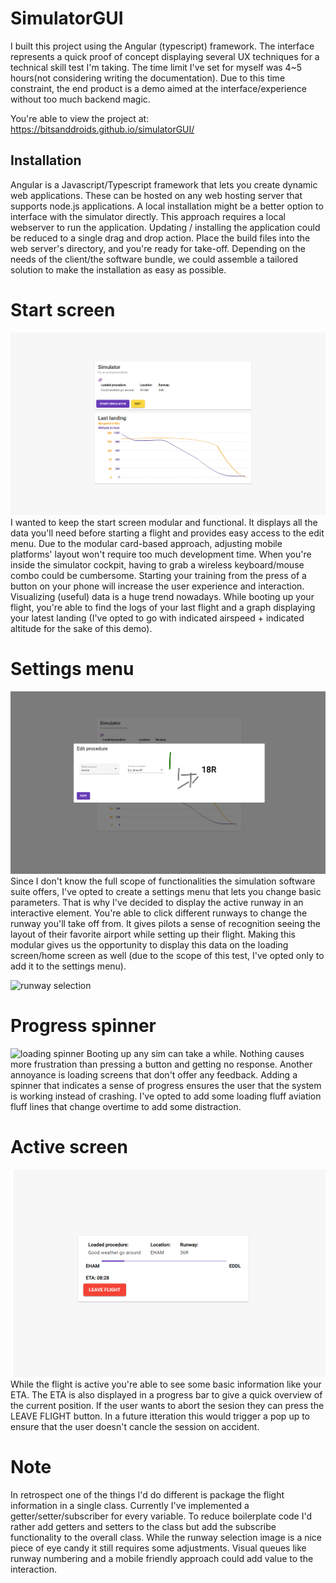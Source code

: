 # SimulatorGUI

I built this project using the Angular (typescript) framework. The interface represents a quick proof of concept displaying several UX techniques for a technical skill test I'm taking. The time limit I've set for myself was 4~5 hours(not considering writing the documentation). Due to this time constraint, the end product is a demo aimed at the interface/experience without too much backend magic.

You're able to view the project at:
https://bitsanddroids.github.io/simulatorGUI/

## Installation
Angular is a Javascript/Typescript framework that lets you create dynamic web applications. These can be hosted on any web hosting server that supports node.js applications. A local installation might be a better option to interface with the simulator directly. This approach requires a local webserver to run the application. Updating / installing the application could be reduced to a single drag and drop action. Place the build files into the web server's directory, and you're ready for take-off. Depending on the needs of the client/the software bundle, we could assemble a tailored solution to make the installation as easy as possible.

# Start screen
![start screen](https://github.com/BitsAndDroids/simulatorGUI/blob/main/src/assets/startScreen.jpg?raw=true)
I wanted to keep the start screen modular and functional. It displays all the data you'll need before starting a flight and provides easy access to the edit menu. Due to the modular card-based approach, adjusting mobile platforms' layout won't require too much development time. When you're inside the simulator cockpit, having to grab a wireless keyboard/mouse combo could be cumbersome. Starting your training from the press of a button on your phone will increase the user experience and interaction. Visualizing (useful) data is a huge trend nowadays. While booting up your flight, you're able to find the logs of your last flight and a graph displaying your latest landing (I've opted to go with indicated airspeed + indicated altitude for the sake of this demo).  

# Settings menu
![flight settings](https://github.com/BitsAndDroids/simulatorGUI/blob/main/src/assets/editFlightSettings.jpg?raw=true)
Since I don't know the full scope of functionalities the simulation software suite offers, I've opted to create a settings menu that lets you change basic parameters. That is why I've decided to display the active runway in an interactive element. You're able to click different runways to change the runway you'll take off from. It gives pilots a sense of recognition seeing the layout of their favorite airport while setting up their flight. Making this modular gives us the opportunity to display this data on the loading screen/home screen as well (due to the scope of this test, I've opted only to add it to the settings menu).

![runway selection](https://github.com/BitsAndDroids/simulatorGUI/blob/main/src/assets/runway.gif?raw=true)

# Progress spinner
![loading spinner](https://github.com/BitsAndDroids/simulatorGUI/blob/main/src/assets/spinner.gif?raw=true)
Booting up any sim can take a while. Nothing causes more frustration than pressing a button and getting no response. Another annoyance is loading screens that don't offer any feedback. Adding a spinner that indicates a sense of progress ensures the user that the system is working instead of crashing. I've opted to add some loading fluff aviation fluff lines that change overtime to add some distraction. 

# Active screen
![loading spinner](https://github.com/BitsAndDroids/simulatorGUI/blob/main/src/assets/activeScreen.jpg?raw=true)
While the flight is active you're able to see some basic information like your ETA. The ETA is also displayed in a progress bar to give a quick overview of the current position. If the user wants to abort the sesion they can press the LEAVE FLIGHT button. In a future itteration this would trigger a pop up to ensure that the user doesn't cancle the session on accident.

# Note
In retrospect one of the things I'd do different is package the flight information in a single class. Currently I've implemented a getter/setter/subscriber for every variable. To reduce boilerplate code I'd rather add getters and setters to the class but add the subscribe functionality to the overall class.
While the runway selection image is a nice piece of eye candy it still requires some adjustments. Visual queues like runway numbering and a mobile friendly approach could add value to the interaction.
